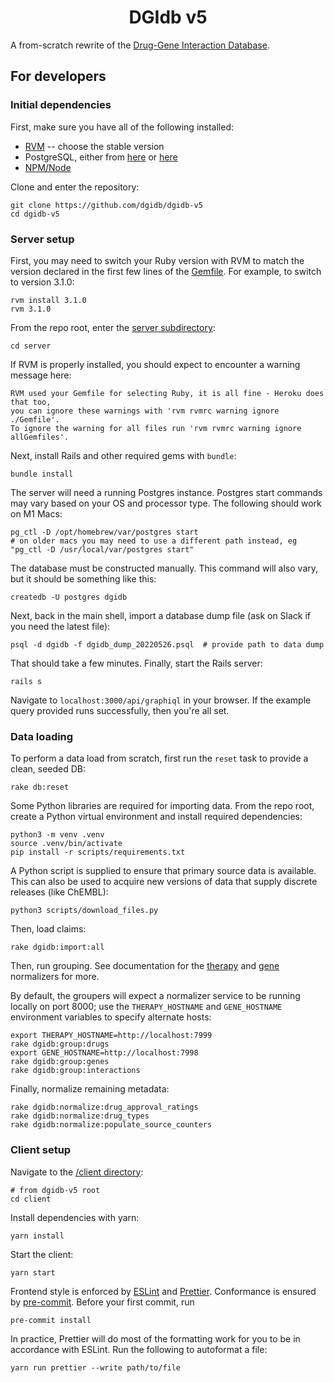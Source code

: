 <h1 align="center">DGIdb v5</h1>

A from-scratch rewrite of the [Drug-Gene Interaction Database](https://dgidb.org/).

## For developers

### Initial dependencies

First, make sure you have all of the following installed:

- [RVM](https://rvm.io/rvm/install#any-other-system) -- choose the stable version
- PostgreSQL, either from [here](https://wiki.postgresql.org/wiki/Homebrew) or [here](http://postgresapp.com)
- [NPM/Node](https://nodejs.org/en/download/)

Clone and enter the repository:

```shell
git clone https://github.com/dgidb/dgidb-v5
cd dgidb-v5
```

### Server setup

First, you may need to switch your Ruby version with RVM to match the version declared in the first few lines of the [Gemfile](server/Gemfile). For example, to switch to version 3.1.0:

```shell
rvm install 3.1.0
rvm 3.1.0
```

From the repo root, enter the [server subdirectory](server/):

```shell
cd server
```

If RVM is properly installed, you should expect to encounter a warning message here:

```
RVM used your Gemfile for selecting Ruby, it is all fine - Heroku does that too,
you can ignore these warnings with 'rvm rvmrc warning ignore ./Gemfile'.
To ignore the warning for all files run 'rvm rvmrc warning ignore allGemfiles'.
```

Next, install Rails and other required gems with `bundle`:

```shell
bundle install
```

The server will need a running Postgres instance. Postgres start commands may vary based on your OS and processor type. The following should work on M1 Macs:

```shell
pg_ctl -D /opt/homebrew/var/postgres start
# on older macs you may need to use a different path instead, eg "pg_ctl -D /usr/local/var/postgres start"
```

The database must be constructed manually. This command will also vary, but it should be something like this:

```
createdb -U postgres dgidb
```

Next, back in the main shell, import a database dump file (ask on Slack if you need the latest file):

```shell
psql -d dgidb -f dgidb_dump_20220526.psql  # provide path to data dump
```

That should take a few minutes. Finally, start the Rails server:

```shell
rails s
```

Navigate to `localhost:3000/api/graphiql` in your browser. If the example query provided runs successfully, then you're all set.

### Data loading

To perform a data load from scratch, first run the `reset` task to provide a clean, seeded DB:

```shell
rake db:reset
```

Some Python libraries are required for importing data. From the repo root, create a Python virtual environment and install required dependencies:

```shell
python3 -m venv .venv
source .venv/bin/activate
pip install -r scripts/requirements.txt
```

A Python script is supplied to ensure that primary source data is available. This can also be used to acquire new versions of data that supply discrete releases (like ChEMBL):

```
python3 scripts/download_files.py
```

Then, load claims:

```shell
rake dgidb:import:all
```

Then, run grouping. See documentation for the [therapy](https://github.com/cancervariants/therapy-normalization) and [gene](https://gene-normalizer.readthedocs.io/stable/) normalizers for more.

By default, the groupers will expect a normalizer service to be running locally on port 8000; use the `THERAPY_HOSTNAME` and `GENE_HOSTNAME` environment variables to specify alternate hosts:

```shell
export THERAPY_HOSTNAME=http://localhost:7999
rake dgidb:group:drugs
export GENE_HOSTNAME=http://localhost:7998
rake dgidb:group:genes
rake dgidb:group:interactions
```

Finally, normalize remaining metadata:

```shell
rake dgidb:normalize:drug_approval_ratings
rake dgidb:normalize:drug_types
rake dgidb:normalize:populate_source_counters
```

### Client setup

Navigate to the [/client directory](/client):

```shell
# from dgidb-v5 root
cd client
```

Install dependencies with yarn:

```shell
yarn install
```

Start the client:

```shell
yarn start
```

Frontend style is enforced by [ESLint](https://eslint.org/) and [Prettier](https://prettier.io/). Conformance is ensured by [pre-commit](https://pre-commit.com/#usage). Before your first commit, run

```shell
pre-commit install
```

In practice, Prettier will do most of the formatting work for you to be in accordance with ESLint. Run the following to autoformat a file:

```shell
yarn run prettier --write path/to/file
```
